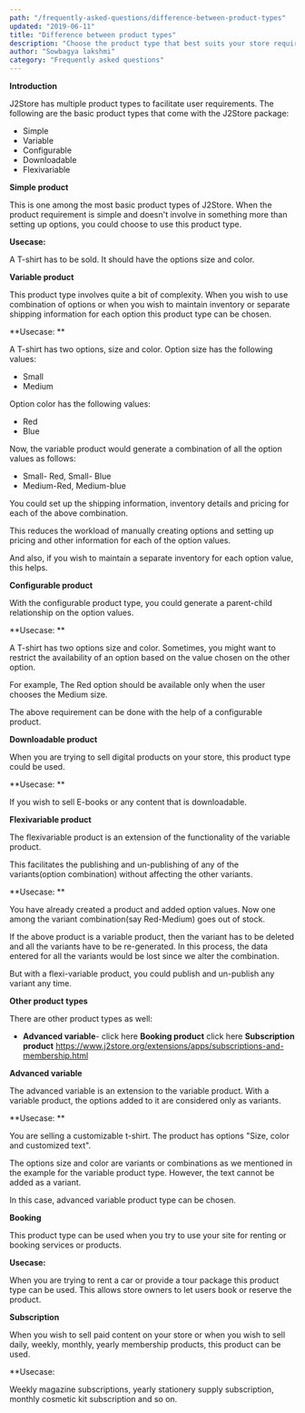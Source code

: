 ```yaml
---
path: "/frequently-asked-questions/difference-between-product-types"
updated: "2019-06-11"
title: "Difference between product types"
description: "Choose the product type that best suits your store requirements"
author: "Sowbagya lakshmi"
category: "Frequently asked questions"
---
```


**Introduction**

J2Store has multiple product types to facilitate user requirements. The following are the basic product types that come with the J2Store package:

- Simple
- Variable
- Configurable
- Downloadable
- Flexivariable 

**Simple product**

This is one among the most basic product types of J2Store. When the product requirement is simple and doesn't involve in something more than setting up options, you could choose to use this product type.

**Usecase:**

A T-shirt has to be sold. It should have the options size and color.

**Variable product**

This product type involves quite a bit of complexity. When you wish to use combination of options or when you wish to maintain inventory or separate shipping information for each option this product type can be chosen.

**Usecase: **

A T-shirt has two options, size and color. Option size has the following values:

- Small
- Medium

Option color has the following values:

- Red
- Blue

Now, the variable product would generate a combination of all the option values as follows:

- Small- Red, Small- Blue 
- Medium-Red, Medium-blue

You could set up the shipping information, inventory details and pricing for each of the above combination. 

This reduces the workload of manually creating options and setting up pricing and other information for each of the option values.

And also, if you wish to maintain a separate inventory for each option value, this helps.

**Configurable product**

With the configurable product type, you could generate a parent-child relationship on the option values.

**Usecase: **

A T-shirt has two options size and color. Sometimes, you might want to restrict the availability of an option based on the value chosen on the other option.

For example, The Red option should be available only when the user chooses the Medium size.

The above requirement can be done with the help of a configurable product.

**Downloadable product**

When you are trying to sell digital products on your store, this product type could be used.

**Usecase: **

If you wish to sell E-books or any content that is downloadable.

**Flexivariable product**

The flexivariable product is an extension of the functionality of the variable product.

This facilitates the publishing and un-publishing of any of the variants(option combination) without affecting the other variants.

**Usecase: **

You have already created a product and added option values. Now one among the variant combination(say Red-Medium) goes out of stock. 

If the above product is a variable product, then the variant has to be deleted and all the variants have to be re-generated. In this process, the data entered for all the variants would be lost since we alter the combination.

But with a flexi-variable product, you could publish and un-publish any variant any time.

**Other product types**

There are other product types as well:

-
    **Advanced variable**-  <link-text url = "https://www.j2store.org/extensions/apps/advanced-variable.html" target = "_blank" rel = "noopener"> click here </link-text> 
     **Booking product** <link-text url ="https://www.j2store.org/extensions/apps/booking-and-reservations.html" target = "_blank" rel = "noopener"> click here </link-text>
    **Subscription product**  https://www.j2store.org/extensions/apps/subscriptions-and-membership.html


**Advanced variable**

The advanced variable is an extension to the variable product. With a variable product, the options added to it are considered only as variants.

**Usecase: **

You are selling a customizable t-shirt. The product has options "Size, color and customized text".

The options size and color are variants or combinations as we mentioned in the example for the variable product type. However, the text cannot be added as a variant.

In this case, advanced variable product type can be chosen.

**Booking**

This product type can be used when you try to use your site for renting or booking services or products.

**Usecase:**

When you are trying to rent a car or provide a tour package this product type can be used. This allows store owners to let users book or reserve the product.

**Subscription**

When you wish to sell paid content on your store or when you wish to sell daily, weekly, monthly, yearly membership products, this product can be used.

**Usecase: 

Weekly magazine subscriptions, yearly stationery supply subscription, monthly cosmetic kit subscription and so on.

